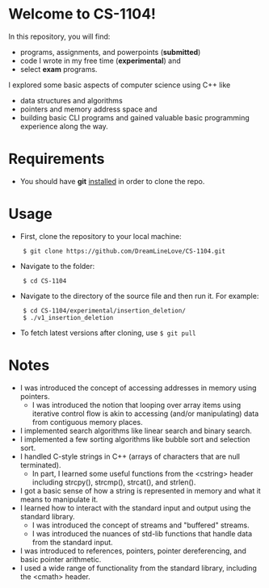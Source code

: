 # Welcome to CS-1104!

In this repository, you will find: 
- programs, assignments, and powerpoints (**submitted**)
- code I wrote in my free time (**experimental**) and
- select **exam** programs.

I explored some basic aspects of computer science using C++ like 
- data structures and algorithms
- pointers and memory address space and
- building basic CLI programs 
and gained valuable basic programming experience along the way.

# Requirements
- You should have **git** <a href="http://git-scm.com">installed</a> in order to clone the repo.

# Usage
- First, clone the repository to your local machine:
```
    $ git clone https://github.com/DreamLineLove/CS-1104.git
```
- Navigate to the folder:
```
    $ cd CS-1104
```
- Navigate to the directory of the source file and then run it. For example:
```
    $ cd CS-1104/experimental/insertion_deletion/
    $ ./v1_insertion_deletion
```
- To fetch latest versions after cloning, use ```$ git pull```

# Notes
- I was introduced the concept of accessing addresses in memory using pointers.
  - I was introduced the notion that looping over array items using iterative control flow is akin to accessing (and/or manipulating) data from contiguous memory places.
- I implemented search algorithms like linear search and binary search.
- I implemented a few sorting algorithms like bubble sort and selection sort.
- I handled C-style strings in C++ (arrays of characters that are null terminated).
  - In part, I learned some useful functions from the \<cstring\> header including strcpy(), strcmp(), strcat(), and strlen().
- I got a basic sense of how a string is represented in memory and what it means to manipulate it.
- I learned how to interact with the standard input and output using the standard library.
  - I was introduced the concept of streams and "buffered" streams.
  - I was introduced the nuances of std-lib functions that handle data from the standard input.
- I was introduced to references, pointers, pointer dereferencing, and basic pointer arithmetic.
- I used a wide range of functionality from the standard library, including the \<cmath\> header. 
<!---- 
- (Array) insertion and deletion
- Linear search
- Bubble sort
- Module 4 Arrays
    - Multi-dimensional arrays
- Prime check
- Days, hours, minutes, seconds
- Module 4 Strings
--->

